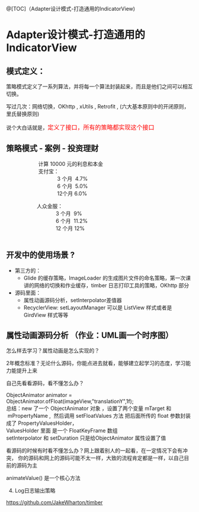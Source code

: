@[TOC]（Adapter设计模式-打造通用的IndicatorView) 

# Adapter设计模式-打造通用的IndicatorView

## 模式定义：
策略模式定义了一系列算法，并将每一个算法封装起来，而且是他们之间可以相互切换。

写过几次：网络切换，OKhttp , xUtils , Retrofit , (六大基本原则中的开闭原则，里氏替换原则)

说个大白话就是，<font color=red size=3>定义了接口，所有的策略都实现这个接口</font>


## 策略模式 - 案例 - 投资理财
                      计算 10000 元的利息和本金  
                      支付宝：  
                                   3 个月  4.7%   
                                   6 个月  5.0%  
                                   12个月 6.0%  

                     人众金服：  
                                  3 个月  9%  
                                  6 个月  11.2%  
                                  12 个月 12%  
                               
## 开发中的使用场景 ? 

- 第三方的：
	- Glide 的缓存策略，ImageLoader 的生成图片文件的命名策略，第一次课讲的网络的切换和作业缓存，timber 日志打印工具的策略，OKhttp 部分
- 源码里面：
	- 属性动画源码分析，setInterpolator差值器
	- RecyclerView: setLayoutManager 可以是 ListView 样式或者是 GirdView 样式等等 


## 属性动画源码分析 （作业：UML画一个时序图）
怎么样去学习？属性动画是怎么实现的？

2年概念标准？无论什么源码，你能点进去就看，能够建立起学习的态度，学习能力能提升上来

自己先看看源码，看不懂怎么办？

ObjectAnimator animator = ObjectAnimator.ofFloat(imageView,"translationY",1f);  
总结：new 了一个 ObjectAnimator 对象 ，设置了两个变量 mTarget 和  mPropertyName , 
然后调用 setFloatValues 方法 把后面所传的 float 参数封装成了 PropertyValuesHolder，  
ValuesHolder 里面 是一个 FloatKeyFrame 数组   
setInterpolator 和 setDuration 只是给ObjectAnimator 属性设置了值 

看源码的时候有时看不懂怎么办？网上跟着别人的一起看，在一定情况下会有冲突，
你的源码和网上的源码可能不太一样，大致的流程肯定都是一样，以自己目前的源码为主

animateValue() 是一个核心方法

4. Log日志输出策略

https://github.com/JakeWharton/timber



































 


      
     
 

